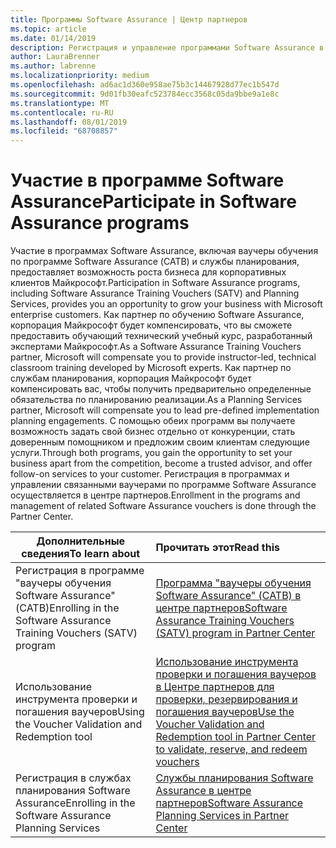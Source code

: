 ```yaml
---
title: Программы Software Assurance | Центр партнеров
ms.topic: article
ms.date: 01/14/2019
description: Регистрация и управление программами Software Assurance в центре партнеров
author: LauraBrenner
ms.author: labrenne
ms.localizationpriority: medium
ms.openlocfilehash: ad6ac1d360e958ae75b3c14467928d77ec1b547d
ms.sourcegitcommit: 9d01fb30eafc523784ecc3568c05da9bbe9a1e8c
ms.translationtype: MT
ms.contentlocale: ru-RU
ms.lasthandoff: 08/01/2019
ms.locfileid: "68708857"
---
```

# <a name="participate-in-software-assurance-programs"></a><span data-ttu-id="ca4ad-103">Участие в программе Software Assurance</span><span class="sxs-lookup"><span data-stu-id="ca4ad-103">Participate in Software Assurance programs</span></span>

<span data-ttu-id="ca4ad-104">Участие в программах Software Assurance, включая ваучеры обучения по программе Software Assurance (САТВ) и службы планирования, предоставляет возможность роста бизнеса для корпоративных клиентов Майкрософт.</span><span class="sxs-lookup"><span data-stu-id="ca4ad-104">Participation in Software Assurance programs, including Software Assurance Training Vouchers (SATV) and Planning Services, provides you an opportunity to grow your business with Microsoft enterprise customers.</span></span> <span data-ttu-id="ca4ad-105">Как партнер по обучению Software Assurance, корпорация Майкрософт будет компенсировать, что вы сможете предоставить обучающий технический учебный курс, разработанный экспертами Майкрософт.</span><span class="sxs-lookup"><span data-stu-id="ca4ad-105">As a Software Assurance Training Vouchers partner, Microsoft will compensate you to provide instructor-led, technical classroom training developed by Microsoft experts.</span></span> <span data-ttu-id="ca4ad-106">Как партнер по службам планирования, корпорация Майкрософт будет компенсировать вас, чтобы получить предварительно определенные обязательства по планированию реализации.</span><span class="sxs-lookup"><span data-stu-id="ca4ad-106">As a Planning Services partner, Microsoft will compensate you to lead pre-defined implementation planning engagements.</span></span> <span data-ttu-id="ca4ad-107">С помощью обеих программ вы получаете возможность задать свой бизнес отдельно от конкуренции, стать доверенным помощником и предложим своим клиентам следующие услуги.</span><span class="sxs-lookup"><span data-stu-id="ca4ad-107">Through both programs, you gain the opportunity to set your business apart from the competition, become a trusted advisor, and offer follow-on services to your customer.</span></span> <span data-ttu-id="ca4ad-108">Регистрация в программах и управлении связанными ваучерами по программе Software Assurance осуществляется в центре партнеров.</span><span class="sxs-lookup"><span data-stu-id="ca4ad-108">Enrollment in the programs and management of related Software Assurance vouchers is done through the Partner Center.</span></span>

|<span data-ttu-id="ca4ad-109">**Дополнительные сведения**</span><span class="sxs-lookup"><span data-stu-id="ca4ad-109">**To learn about**</span></span>   |<span data-ttu-id="ca4ad-110">**Прочитать этот**</span><span class="sxs-lookup"><span data-stu-id="ca4ad-110">**Read this**</span></span>   |
|--------------------------|:------------------|
|<span data-ttu-id="ca4ad-111">Регистрация в программе "ваучеры обучения Software Assurance" (САТВ)</span><span class="sxs-lookup"><span data-stu-id="ca4ad-111">Enrolling in the Software Assurance Training Vouchers (SATV) program</span></span>|[<span data-ttu-id="ca4ad-112">Программа "ваучеры обучения Software Assurance" (САТВ) в центре партнеров</span><span class="sxs-lookup"><span data-stu-id="ca4ad-112">Software Assurance Training Vouchers (SATV) program in Partner Center</span></span>](software-assurance-satv.md)|
|<span data-ttu-id="ca4ad-113">Использование инструмента проверки и погашения ваучеров</span><span class="sxs-lookup"><span data-stu-id="ca4ad-113">Using the Voucher Validation and Redemption tool</span></span>|[<span data-ttu-id="ca4ad-114">Использование инструмента проверки и погашения ваучеров в Центре партнеров для проверки, резервирования и погашения ваучеров</span><span class="sxs-lookup"><span data-stu-id="ca4ad-114">Use the Voucher Validation and Redemption tool in Partner Center to validate, reserve, and redeem vouchers</span></span>](voucher-validation-tool.md)|
|<span data-ttu-id="ca4ad-115">Регистрация в службах планирования Software Assurance</span><span class="sxs-lookup"><span data-stu-id="ca4ad-115">Enrolling in the Software Assurance Planning Services</span></span>|[<span data-ttu-id="ca4ad-116">Службы планирования Software Assurance в центре партнеров</span><span class="sxs-lookup"><span data-stu-id="ca4ad-116">Software Assurance Planning Services in Partner Center</span></span>](software-assurance-dps.md) 



